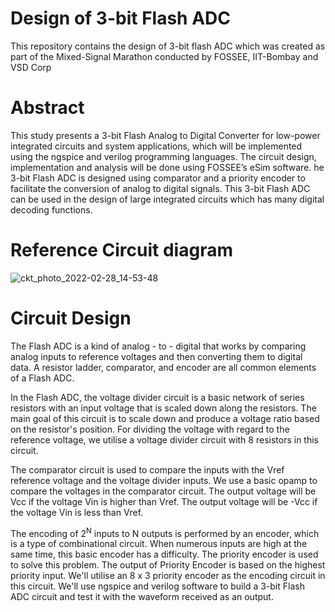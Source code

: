 # Design of 3-bit Flash ADC

This repository contains the design of 3-bit flash ADC which was created as part of the Mixed-Signal Marathon conducted by FOSSEE, IIT-Bombay and VSD Corp

# Abstract

This study presents a 3-bit Flash Analog to Digital Converter for low-power integrated circuits and system applications, which will be implemented using the ngspice and verilog programming languages. The circuit design, implementation and analysis will be done using FOSSEE’s eSim software. he 3-bit Flash ADC is designed using comparator and a priority encoder to facilitate the conversion of analog to digital signals. This 3-bit Flash ADC can be used in the design of large integrated circuits which has many digital decoding functions.

# Reference Circuit diagram

![ckt_photo_2022-02-28_14-53-48](https://user-images.githubusercontent.com/89923461/157565405-db661ece-1fdd-49a7-b383-3e466015440c.jpg)

# Circuit Design

The Flash ADC is a kind of analog - to - digital that works by comparing analog inputs to reference voltages and then converting them to digital data. A resistor ladder, comparator, and encoder are all common elements of a Flash ADC. 

In the Flash ADC, the voltage divider circuit is a basic network of series resistors with an input voltage that is scaled down along the resistors. The main goal of this circuit is to scale down and produce a voltage ratio based on the resistor's position. For dividing the voltage with regard to the reference voltage, we utilise a voltage divider circuit with 8 resistors in this circuit.

The comparator circuit is used to compare the inputs with the Vref reference voltage and the voltage divider inputs. We use a basic opamp to compare the voltages in the comparator circuit. The output voltage will be Vcc if the voltage Vin is higher than Vref. The output voltage will be -Vcc if the voltage Vin is less than Vref.

The encoding of 2<sup>N</sup> inputs to N outputs is performed by an encoder, which is a type of combinational circuit. When numerous inputs are high at the same time, this basic encoder has a difficulty. The priority encoder is used to solve this problem. The output of Priority Encoder is based on the highest priority input. We'll utilise an 8 x 3 priority encoder as the encoding circuit in this circuit. We'll use ngspice and verilog software to build a 3-bit Flash ADC circuit and test it with the waveform received as an output.















